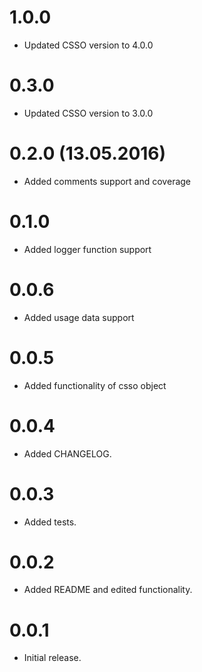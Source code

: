 # 1.0.0

* Updated CSSO version to 4.0.0

# 0.3.0

* Updated CSSO version to 3.0.0

# 0.2.0 (13.05.2016)

* Added comments support and coverage

# 0.1.0

* Added logger function support

# 0.0.6

* Added usage data support

# 0.0.5

* Added functionality of csso object

# 0.0.4

* Added CHANGELOG.

# 0.0.3

* Added tests.

# 0.0.2

* Added README and edited functionality.

# 0.0.1

* Initial release.
